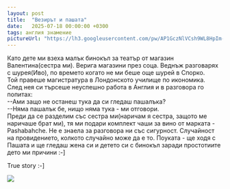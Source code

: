 ```yaml
---
layout: post
title:  "Везирът и пашата"
date:   2025-07-18 00:00:00 +0300
tags: англия знамение
pictureUrl: "https://lh3.googleusercontent.com/pw/AP1GczNlVCsh9WL8HpIm-sB1kBD6uZ7MBwHY7pURIk1oo9PzJQO8TeKhRdj2WrVrqRej6Ywg4qN687wRxaRdYn40UYxr7Ww5uB6OnwW2CD-NzBjQs-QdcsuWPFXU5hskSHw6xz75AYpHsc5yisX9dyndFZJwUCYQCn5SNCowXUUUoak6gx48e7SnACik7SN4Cncw88oyq7mXcnba4aAP2KjIucRK1Y7l5X1kwXRkGIYeER6gwxhoDlBtzxpN5pr7pbfeoBbJ8lLdRjA0Jeic7arjugK2ULWoxkQRmF0o7L__ADHXnt31QPOn4727gWSqKItEu4Nzbb_oY5nRHdPS30p8ZOTpvf8CMZEvhsLbpx9MLv-_B-QU6xdk0eKM8Qua_sXCE5T6HuXUN6aID--Wx6eZh2BYucXSmzHTJs__UmJHUPX4JJiPAfHnRyTmRNqigqzHEOuD38rdFpK3bMPSwBFIK5Q-tw7AwM6gqiBMDiRjqen0Y0WbQ6Y9dfzpgTQDopKbpeafCD3aWrs3U9qU0NIIBVWhOZ0hqPkFx_AYVnNw_7MkMbH-dhRsZIie3tZZUgJF-qsApn_cfo2azRlhr6z7YqahClgdYtG_3CQCYDBjFR1J-d3Pq3SDk-gf0-lZXf3fjQiytgVfUeJi-hHkaeAlfR2WqFZoTsFQhL0pjsa2biPsO5aSbfTnLs7JHfR1qdKJb1uUEAajDWzJcq9FHXxC4r_Twk2HikPpwLktsu20EVcqs1WkIfV_QT3HqYzSN6_buI_0XMfTuYyDwbTYjE1iUaWrBou4iPvlQLrZcLgdfGX-QD89GnbVHG2cqcwITvh_6-O0pvN8_BXc_fzLKnPYlc6aTfO7SyKSQW2nxjxaMTtcw1zXYD-hBMXhrQ_Hg73aeiYrqp6IlgmxQhNEHXh8MpBC5RWdMJ6UC6NynWZ0U7xJOlbghJ0VTnsF=w546-h513-no"
---
```

Като дете ми взеха малък бинокъл за театър от магазин Валентина(сестра ми). Верига магазини през соца. 
Веднъж разговарях с шурея(Иво), по времето когато не ми беше още шурей в Спорко.   
Той правеше магистратура в Лондонското училище по икономика.  
След нея си търсеше неуспешно работа в Англия и в разговора го попитах:   
--Ами защо не останеш тука да си гледаш пашалъка?   
--Няма пашалък бе, нищо няма тука - ми отговори.   
Преди да се разделим със сестра ми(наричам я сестра, защото ме наричаше брат ми), 
тя ми подари комплект чаши за вино от марката - Pashabahche. Не е знаела за разговорa ни със сигурност.
Случайност на провидението, колкото случайно може да е то. Поуката - ще ходя с Пашата и ще гледаш жена си и детето си с бинокъл заради простотиите дето ми причини :-]

True story :-]

![]({{page.pictureUrl}})